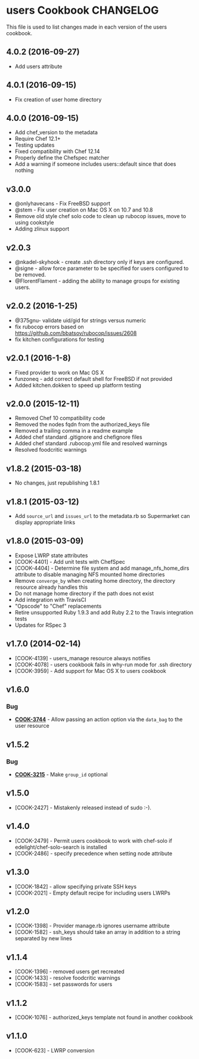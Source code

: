 # users Cookbook CHANGELOG
This file is used to list changes made in each version of the users cookbook.

## 4.0.2 (2016-09-27)
- Add users attribute

## 4.0.1 (2016-09-15)
- Fix creation of user home directory

## 4.0.0 (2016-09-15)
- Add chef_version to the metadata
- Require Chef 12.1+
- Testing updates
- Fixed compatibility with Chef 12.14
- Properly define the Chefspec matcher
- Add a warning if someone includes users::default since that does nothing

## v3.0.0
- @onlyhavecans - Fix FreeBSD support
- @stem - Fix user creation on Mac OS X on 10.7 and 10.8
- Remove old style chef solo code to clean up rubocop issues, move to using cookstyle
- Adding zlinux support

## v2.0.3
- @nkadel-skyhook - create .ssh directory only if keys are configured.
- @signe - allow force parameter to be specified for users configured to be removed. 
- @FlorentFlament - adding the ability to manage groups for existing users.

## v2.0.2 (2016-1-25)
- @375gnu- validate uid/gid for strings versus numeric
- fix rubocop errors based on https://github.com/bbatsov/rubocop/issues/2608
- fix kitchen configurations for testing

## v2.0.1 (2016-1-8)
- Fixed provider to work on Mac OS X
- funzoneq - add correct default shell for FreeBSD if not provided 
- Added kitchen.dokken to speed up platform testing 

## v2.0.0 (2015-12-11)
- Removed Chef 10 compatibility code
- Removed the nodes fqdn from the authorized_keys file
- Removed a trailing comma in a readme example
- Added chef standard .gitignore and chefignore files
- Added chef standard .rubocop.yml file and resolved warnings
- Resolved foodcritic warnings

## v1.8.2 (2015-03-18)
- No changes, just republishing 1.8.1

## v1.8.1 (2015-03-12)
- Add `source_url` and `issues_url` to the metadata.rb so Supermarket can display appropriate links

## v1.8.0 (2015-03-09)
- Expose LWRP state attributes
- [COOK-4401] - Add unit tests with ChefSpec
- [COOK-4404] - Determine file system and add manage_nfs_home_dirs attribute to disable managing NFS mounted home directories
- Remove `converge_by` when creating home directory, the directory resource already handles this
- Do not manage home directory if the path does not exist
- Add integration with TravisCI
- "Opscode" to "Chef" replacements
- Retire unsupported Ruby 1.9.3 and add Ruby 2.2 to the Travis integration tests
- Updates for RSpec 3

## v1.7.0 (2014-02-14)
- [COOK-4139] - users_manage resource always notifies
- [COOK-4078] - users cookbook fails in why-run mode for .ssh directory
- [COOK-3959] - Add support for Mac OS X to users cookbook

## v1.6.0
### Bug
- **[COOK-3744](https://tickets.opscode.com/browse/COOK-3744)** - Allow passing an action option via the `data_bag` to the user resource

## v1.5.2
### Bug
- **[COOK-3215](https://tickets.opscode.com/browse/COOK-3215)** - Make `group_id` optional

## v1.5.0
- [COOK-2427] - Mistakenly released instead of sudo :-).

## v1.4.0
- [COOK-2479] - Permit users cookbook to work with chef-solo if edelight/chef-solo-search is installed
- [COOK-2486] - specify precedence when setting node attribute

## v1.3.0
- [COOK-1842] - allow specifying private SSH keys
- [COOK-2021] - Empty default recipe for including users LWRPs

## v1.2.0
- [COOK-1398] - Provider manage.rb ignores username attribute
- [COOK-1582] - ssh_keys should take an array in addition to a string separated by new lines

## v1.1.4
- [COOK-1396] - removed users get recreated
- [COOK-1433] - resolve foodcritic warnings
- [COOK-1583] - set passwords for users

## v1.1.2
- [COOK-1076] - authorized_keys template not found in another cookbook

## v1.1.0
- [COOK-623] - LWRP conversion
